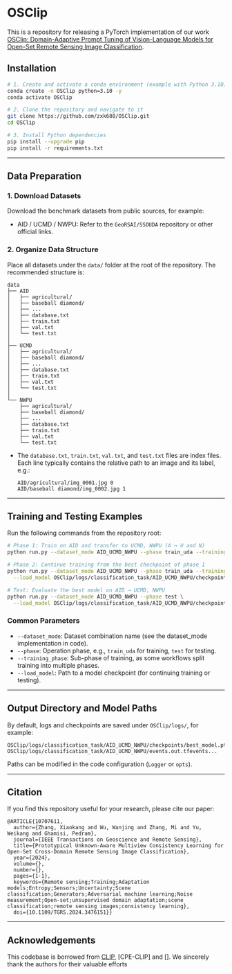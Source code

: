 # OSClip
This is a repository for releasing a PyTorch implementation of our work [OSClip: Domain-Adaptive Prompt Tuning of Vision-Language Models for Open-Set Remote Sensing Image Classification](https://ieeexplore.ieee.org/document/11192766).


## Installation


```bash
# 1. Create and activate a conda environment (example with Python 3.10)
conda create -n OSClip python=3.10 -y
conda activate OSClip

# 2. Clone the repository and navigate to it
git clone https://github.com/zxk688/OSClip.git
cd OSClip

# 3. Install Python dependencies
pip install --upgrade pip
pip install -r requirements.txt
```

---

## Data Preparation

### 1. Download Datasets
Download the benchmark datasets from public sources, for example:

- AID / UCMD / NWPU: Refer to the `GeoRSAI/SSOUDA` repository or other official links.

### 2. Organize Data Structure
Place all datasets under the `data/` folder at the root of the repository. The recommended structure is:

```
data
├── AID
│   ├── agricultural/
│   ├── baseball diamond/
│   ├── ...
│   ├── database.txt
│   ├── train.txt
│   ├── val.txt
│   └── test.txt
│
├── UCMD
│   ├── agricultural/
│   ├── baseball diamond/
│   ├── ...
│   ├── database.txt
│   ├── train.txt
│   ├── val.txt
│   └── test.txt
│
└── NWPU
    ├── agricultural/
    ├── baseball diamond/
    ├── ...
    ├── database.txt
    ├── train.txt
    ├── val.txt
    └── test.txt
```

- The `database.txt`, `train.txt`, `val.txt`, and `test.txt` files are index files. Each line typically contains the relative path to an image and its label, e.g.:  
  ```
  AID/agricultural/img_0001.jpg 0
  AID/baseball diamond/img_0002.jpg 1
  ```

---

## Training and Testing Examples

Run the following commands from the repository root:

```bash
# Phase 1: Train on AID and transfer to UCMD, NWPU (A → U and N)
python run.py --dataset_mode AID_UCMD_NWPU --phase train_uda --training_phase phase1

# Phase 2: Continue training from the best checkpoint of phase 1
python run.py --dataset_mode AID_UCMD_NWPU --phase train_uda --training_phase phase2 \
  --load_model OSClip/logs/classification_task/AID_UCMD_NWPU/checkpoints/best_model.pth

# Test: Evaluate the best model on AID → UCMD, NWPU
python run.py --dataset_mode AID_UCMD_NWPU --phase test \
  --load_model OSClip/logs/classification_task/AID_UCMD_NWPU/checkpoints/best_model.pth
```

### Common Parameters
- `--dataset_mode`: Dataset combination name (see the dataset_mode implementation in code).  
- `--phase`: Operation phase, e.g., `train_uda` for training, `test` for testing.  
- `--training_phase`: Sub-phase of training, as some workflows split training into multiple phases.  
- `--load_model`: Path to a model checkpoint (for continuing training or testing).

---

## Output Directory and Model Paths

By default, logs and checkpoints are saved under `OSClip/logs/`, for example:
```
OSClip/logs/classification_task/AID_UCMD_NWPU/checkpoints/best_model.pth
OSClip/logs/classification_task/AID_UCMD_NWPU/events.out.tfevents...
```
Paths can be modified in the code configuration (`Logger` or `opts`).

---





## Citation

If you find this repository useful for your research, please cite our paper:
```
@ARTICLE{10707611,
  author={Zhang, Xiaokang and Wu, Wanjing and Zhang, Mi and Yu, Weikang and Ghamisi, Pedram},
  journal={IEEE Transactions on Geoscience and Remote Sensing}, 
  title={Prototypical Unknown-Aware Multiview Consistency Learning for Open-Set Cross-Domain Remote Sensing Image Classification}, 
  year={2024},
  volume={},
  number={},
  pages={1-1},
  keywords={Remote sensing;Training;Adaptation models;Entropy;Sensors;Uncertainty;Scene classification;Generators;Adversarial machine learning;Noise measurement;Open-set;unsupervised domain adaptation;scene classification;remote sensing images;consistency learning},
  doi={10.1109/TGRS.2024.3476151}}
```

---

## Acknowledgements 
This codebase is borrowed from [CLIP](), [CPE-CLIP] and []. We sincerely thank the authors for their valuable efforts
